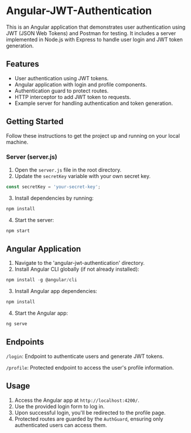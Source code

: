 # Angular-JWT-Authentication

This is an Angular application that demonstrates user authentication using JWT (JSON Web Tokens) and Postman for testing. It includes a server implemented in Node.js with Express to handle user login and JWT token generation.

## Features

- User authentication using JWT tokens.
- Angular application with login and profile components.
- Authentication guard to protect routes.
- HTTP interceptor to add JWT token to requests.
- Example server for handling authentication and token generation.

## Getting Started

Follow these instructions to get the project up and running on your local machine.

### Server (server.js)

1. Open the `server.js` file in the root directory.
2. Update the `secretKey` variable with your own secret key.

```javascript
const secretKey = 'your-secret-key';
```

3. Install dependencies by running:

```javascript
npm install
```

4. Start the server:

```javascript
npm start
```

## Angular Application

1. Navigate to the 'angular-jwt-authentication' directory.
2. Install Angular CLI globally (if not already installed):

```javascript
npm install -g @angular/cli
```

3. Install Angular app dependencies:

```javascript
npm install
```

4. Start the Angular app:

```javascript
ng serve
```

## Endpoints

`/login`: Endpoint to authenticate users and generate JWT tokens.

`/profile`: Protected endpoint to access the user's profile information.

## Usage

1. Access the Angular app at `http://localhost:4200/`.
2. Use the provided login form to log in.
3. Upon successful login, you'll be redirected to the profile page.
4. Protected routes are guarded by the `AuthGuard`, ensuring only authenticated users can access them.














